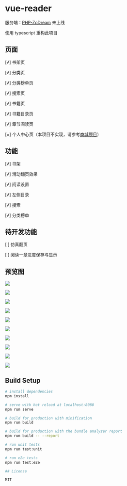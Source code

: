 # vue-reader

服务端：[PHP-ZoDream](https://github.com/zx648383079/PHP-ZoDream/tree/master/Module/Book) 未上线

使用 typescript 重构此项目

## 页面

[√] 书架页

[√] 分类页

[√] 分类榜单页

[√] 搜索页

[√] 书籍页

[√] 书籍目录页

[√] 章节阅读页

[×] 个人中心页（本项目不实现，请参考[商城项目](https://github.com/zx648383079/Vue-Shop)） 


## 功能

[√] 书架

[√] 滑动翻页效果

[√] 阅读设置

[√] 左侧目录

[√] 搜索

[√] 分类榜单


## 待开发功能

[ ] 仿真翻页

[ ] 阅读一章进度保存与显示

## 预览图

![](screen/1.png)

![](screen/2.png)

![](screen/3.png)

![](screen/4.png)

![](screen/5.png)

![](screen/6.png)

![](screen/7.png)

![](screen/8.png)

![](screen/9.png)

![](screen/1.gif)


## Build Setup

``` bash
# install dependencies
npm install

# serve with hot reload at localhost:8080
npm run serve

# build for production with minification
npm run build

# build for production with the bundle analyzer report
npm run build -- --report

# run unit tests
npm run test:unit

# run e2e tests
npm run test:e2e

## License

MIT
